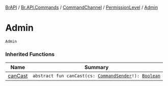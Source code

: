 [BrAPI](../../../index.md) / [Br.API.Commands](../../index.md) / [CommandChannel](../index.md) / [PermissionLevel](index.md) / [Admin](./-admin.md)

# Admin

`Admin`

### Inherited Functions

| Name | Summary |
|---|---|
| [canCast](can-cast.md) | `abstract fun canCast(cs: `[`CommandSender`](https://hub.spigotmc.org/javadocs/spigot/org/bukkit/command/CommandSender.html)`!): `[`Boolean`](https://kotlinlang.org/api/latest/jvm/stdlib/kotlin/-boolean/index.html) |
